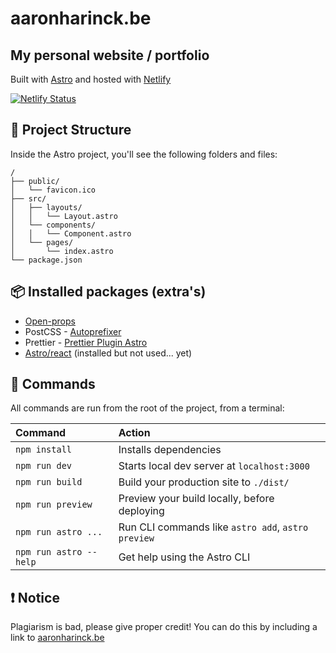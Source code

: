 # aaronharinck.be

## My personal website / portfolio

Built with [Astro](https://astro.build/) and hosted with [Netlify](https://www.netlify.com/)

[![Netlify Status](https://api.netlify.com/api/v1/badges/0a49bf23-3d34-47c9-965a-87267ab1f894/deploy-status)](https://app.netlify.com/sites/aaron-astro-portfolio/deploys)

## 📂 Project Structure

Inside the Astro project, you'll see the following folders and files:

```
/
├── public/
│   └── favicon.ico
├── src/
│   ├── layouts/
│   │   └── Layout.astro
│   └── components/
│   │   └── Component.astro
│   └── pages/
│       └── index.astro
└── package.json
```

## 📦 Installed packages (extra's)

- [Open-props](https://open-props.style/)
- PostCSS - [Autoprefixer](https://github.com/postcss/autoprefixer)
- Prettier - [Prettier Plugin Astro](https://github.com/withastro/prettier-plugin-astro/)
- [Astro/react](https://github.com/withastro/astro/tree/main/packages/integrations/react/) (installed but not used... yet)

## 🤖 Commands

All commands are run from the root of the project, from a terminal:

| Command                | Action                                             |
| :--------------------- | :------------------------------------------------- |
| `npm install`          | Installs dependencies                              |
| `npm run dev`          | Starts local dev server at `localhost:3000`        |
| `npm run build`        | Build your production site to `./dist/`            |
| `npm run preview`      | Preview your build locally, before deploying       |
| `npm run astro ...`    | Run CLI commands like `astro add`, `astro preview` |
| `npm run astro --help` | Get help using the Astro CLI                       |

## ❗️ Notice

Plagiarism is bad, please give proper credit! You can do this by including a link to [aaronharinck.be](https://aaronharinck.be/)
